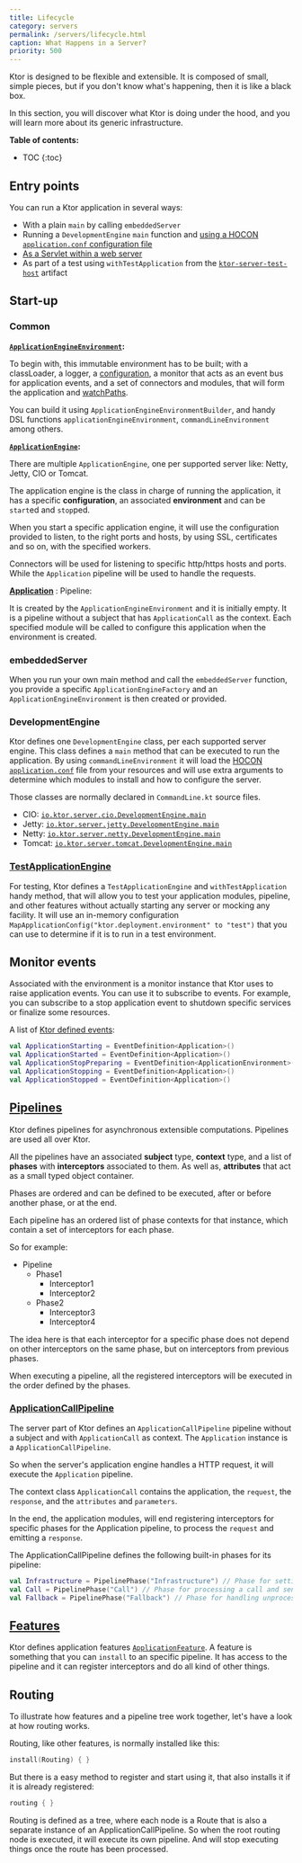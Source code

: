 ```yaml
---
title: Lifecycle
category: servers
permalink: /servers/lifecycle.html
caption: What Happens in a Server?  
priority: 500
---
```


Ktor is designed to be flexible and extensible. It is composed
of small, simple pieces, but if you don't know what's happening, then it is like a black box.

In this section, you will discover what Ktor is doing under the hood, and you will learn more
about its generic infrastructure. 

**Table of contents:**

* TOC
{:toc}

## Entry points

You can run a Ktor application in several ways:

* With a plain `main` by calling `embeddedServer`
* Running a `DevelopmentEngine` `main` function and [using a HOCON `application.conf` configuration file](/servers/configuration.html)
* [As a Servlet within a web server](https://github.com/ktorio/ktor-samples/tree/master/deployment)
* As part of a test using `withTestApplication` from the [`ktor-server-test-host`](https://github.com/ktorio/ktor/tree/master/ktor-server/ktor-server-test-host) artifact

## Start-up

### Common

**[`ApplicationEngineEnvironment`](https://github.com/ktorio/ktor/blob/master/ktor-server/ktor-server-host-common/src/io/ktor/server/engine/ApplicationEngineEnvironment.kt):**

To begin with, this immutable environment has to be built;
with a classLoader, a logger, a [configuration](/servers/configuration.html),
a monitor that acts as an event bus for application events,
and a set of connectors and modules, that will form the application and [watchPaths](/servers/autoreload.html).

You can build it using `ApplicationEngineEnvironmentBuilder`,
and handy DSL functions `applicationEngineEnvironment`, `commandLineEnvironment` among others.

**[`ApplicationEngine`](https://github.com/ktorio/ktor/blob/master/ktor-server/ktor-server-host-common/src/io/ktor/server/engine/ApplicationEngine.kt):**

There are multiple `ApplicationEngine`, one per supported server like:
Netty, Jetty, CIO or Tomcat.

The application engine is the class in charge of running the application,
it has a specific **configuration**, an associated **environment** and can be `start`ed and `stop`ped.

When you start a specific application engine, it will use the configuration
provided to listen, to the right ports and hosts,
by using SSL, certificates and so on, with the specified workers.

Connectors will be used for listening to specific http/https hosts and ports.
While the `Application` pipeline will be used to handle the requests. 

**[Application](https://github.com/ktorio/ktor/blob/master/ktor-server/ktor-server-core/src/io/ktor/application/Application.kt)** : Pipeline:

It is created by the `ApplicationEngineEnvironment` and it is initially empty.
It is a pipeline without a subject that has `ApplicationCall` as the context.
Each specified module will be called to configure this application when the
environment is created.

### embeddedServer

When you run your own main method and call the `embeddedServer` function,
you provide a specific `ApplicationEngineFactory` and
an `ApplicationEngineEnvironment` is then created or provided.

### DevelopmentEngine

Ktor defines one `DevelopmentEngine` class, per each supported server engine.
This class defines a `main` method that can be executed to run the application.
By using `commandLineEnvironment` it will load the [HOCON `application.conf`](/servers/configuration.html)
file from your resources and will use extra arguments to determine which modules to install
and how to configure the server. 

Those classes are normally declared in `CommandLine.kt` source files.

* CIO: [`io.ktor.server.cio.DevelopmentEngine.main`](https://github.com/ktorio/ktor/blob/master/ktor-server/ktor-server-cio/src/io/ktor/server/cio/DevelopmentEngine.kt)
* Jetty: [`io.ktor.server.jetty.DevelopmentEngine.main`](https://github.com/ktorio/ktor/blob/master/ktor-server/ktor-server-jetty/src/io/ktor/server/jetty/DevelopmentEngine.kt)
* Netty: [`io.ktor.server.netty.DevelopmentEngine.main`](https://github.com/ktorio/ktor/blob/master/ktor-server/ktor-server-netty/src/io/ktor/server/netty/DevelopmentEngine.kt)
* Tomcat: [`io.ktor.server.tomcat.DevelopmentEngine.main`](https://github.com/ktorio/ktor/blob/master/ktor-server/ktor-server-tomcat/src/io/ktor/server/tomcat/DevelopmentEngine.kt)

### [TestApplicationEngine](https://github.com/ktorio/ktor/blob/master/ktor-server/ktor-server-test-host/src/io/ktor/server/testing/TestApplicationEngine.kt)

For testing, Ktor defines a `TestApplicationEngine` and `withTestApplication` handy method,
that will allow you to test your application modules, pipeline, and other features without
actually starting any server or mocking any facility.
It will use an in-memory configuration `MapApplicationConfig("ktor.deployment.environment" to "test")`
that you can use to determine if it is to run in a test environment.

## Monitor events

Associated with the environment is a monitor instance that Ktor uses to raise application events.
You can use it to subscribe to events. For example, you can subscribe to a stop application event
to shutdown specific services or finalize some resources.

A list of [Ktor defined events](https://github.com/ktorio/ktor/blob/master/ktor-server/ktor-server-core/src/io/ktor/application/ApplicationEnvironment.kt):  

```kotlin
val ApplicationStarting = EventDefinition<Application>()
val ApplicationStarted = EventDefinition<Application>()
val ApplicationStopPreparing = EventDefinition<ApplicationEnvironment>()
val ApplicationStopping = EventDefinition<Application>()
val ApplicationStopped = EventDefinition<Application>()
```

## [Pipelines](https://github.com/ktorio/ktor/blob/master/ktor-utils/src/io/ktor/pipeline/Pipeline.kt)

Ktor defines pipelines for asynchronous extensible computations. Pipelines are used all over Ktor.

All the pipelines have an associated **subject** type, **context** type, and a list of **phases**
with **interceptors** associated to them. As well as, **attributes** that act as a small typed object container.

Phases are ordered and can be defined to be executed, after or before another phase, or at the end.

Each pipeline has an ordered list of phase contexts for that instance, which contain a set of
interceptors for each phase.

So for example:

* Pipeline
    * Phase1
        * Interceptor1
        * Interceptor2
    * Phase2
        * Interceptor3
        * Interceptor4

The idea here is that each interceptor for a specific phase does not depend on other interceptors
on the same phase, but on interceptors from previous phases.

When executing a pipeline, all the registered interceptors will be executed in the order defined by the phases.

### [ApplicationCallPipeline](https://github.com/ktorio/ktor/blob/master/ktor-server/ktor-server-core/src/io/ktor/application/ApplicationCallPipeline.kt)

The server part of Ktor defines an `ApplicationCallPipeline` pipeline without a subject
and with `ApplicationCall` as context.
The `Application` instance is a `ApplicationCallPipeline`.

So when the server's application engine handles a HTTP request, it will execute the `Application`
pipeline.

The context class `ApplicationCall` contains the application, the `request`, the `response`,
and the `attributes` and `parameters`.

In the end, the application modules, will end registering interceptors
for specific phases for the Application pipeline, to process the `request` and emitting a `response`.  

The ApplicationCallPipeline defines the following built-in phases for its pipeline:

```kotlin
val Infrastructure = PipelinePhase("Infrastructure") // Phase for setting up infrastructure for processing a call
val Call = PipelinePhase("Call") // Phase for processing a call and sending a response
val Fallback = PipelinePhase("Fallback") // Phase for handling unprocessed calls
```

## [Features](/advanced/features)

Ktor defines application features [`ApplicationFeature`](https://github.com/ktorio/ktor/blob/master/ktor-server/ktor-server-core/src/io/ktor/application/ApplicationFeature.kt).
A feature is something that you can `install` to an specific pipeline.
It has access to the pipeline and it can register interceptors and do all kind of other things. 

## Routing

To illustrate how features and a pipeline tree work together, let's have a look at how routing works.

Routing, like other features, is normally installed like this:

```kotlin
install(Routing) { }
```

But there is a easy method to register and start using it, that also installs it if it is already registered:

```kotlin
routing { }
```

Routing is defined as a tree, where each node is a Route that is also a separate instance of an ApplicationCallPipeline.
So when the root routing node is executed, it will execute its own pipeline. And will stop executing things once
the route has been processed.
